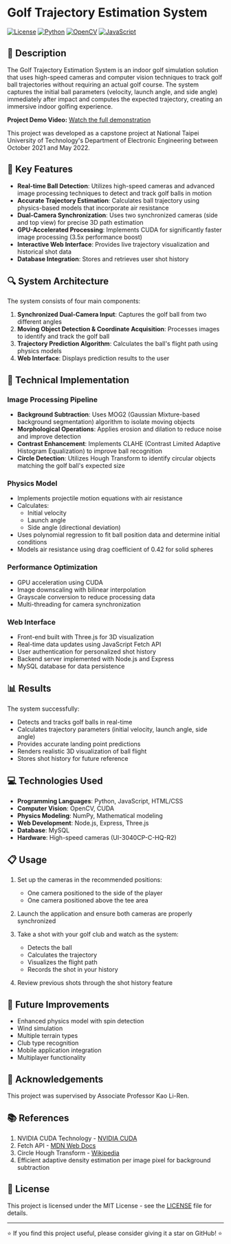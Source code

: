 # Golf Trajectory Estimation System

[![License](https://img.shields.io/badge/license-MIT-blue.svg)](LICENSE)
[![Python](https://img.shields.io/badge/python-3.6+-blue.svg)](https://www.python.org/)
[![OpenCV](https://img.shields.io/badge/OpenCV-4.5+-green.svg)](https://opencv.org/)
[![JavaScript](https://img.shields.io/badge/JavaScript-ES6-yellow.svg)](https://www.javascript.com/)

## 📝 Description

The Golf Trajectory Estimation System is an indoor golf simulation solution that uses high-speed cameras and computer vision techniques to track golf ball trajectories without requiring an actual golf course. The system captures the initial ball parameters (velocity, launch angle, and side angle) immediately after impact and computes the expected trajectory, creating an immersive indoor golfing experience.

**Project Demo Video:** [Watch the full demonstration](https://www.youtube.com/watch?v=5HfurnFYy0I)

This project was developed as a capstone project at National Taipei University of Technology's Department of Electronic Engineering between October 2021 and May 2022.

## 🌟 Key Features

- **Real-time Ball Detection**: Utilizes high-speed cameras and advanced image processing techniques to detect and track golf balls in motion
- **Accurate Trajectory Estimation**: Calculates ball trajectory using physics-based models that incorporate air resistance
- **Dual-Camera Synchronization**: Uses two synchronized cameras (side and top view) for precise 3D path estimation
- **GPU-Accelerated Processing**: Implements CUDA for significantly faster image processing (3.5x performance boost)
- **Interactive Web Interface**: Provides live trajectory visualization and historical shot data
- **Database Integration**: Stores and retrieves user shot history

## 🔍 System Architecture

The system consists of four main components:

1. **Synchronized Dual-Camera Input**: Captures the golf ball from two different angles
2. **Moving Object Detection & Coordinate Acquisition**: Processes images to identify and track the golf ball
3. **Trajectory Prediction Algorithm**: Calculates the ball's flight path using physics models
4. **Web Interface**: Displays prediction results to the user

## 🧪 Technical Implementation

### Image Processing Pipeline

- **Background Subtraction**: Uses MOG2 (Gaussian Mixture-based background segmentation) algorithm to isolate moving objects
- **Morphological Operations**: Applies erosion and dilation to reduce noise and improve detection
- **Contrast Enhancement**: Implements CLAHE (Contrast Limited Adaptive Histogram Equalization) to improve ball recognition
- **Circle Detection**: Utilizes Hough Transform to identify circular objects matching the golf ball's expected size

### Physics Model

- Implements projectile motion equations with air resistance
- Calculates:
  - Initial velocity
  - Launch angle
  - Side angle (directional deviation)
- Uses polynomial regression to fit ball position data and determine initial conditions
- Models air resistance using drag coefficient of 0.42 for solid spheres

### Performance Optimization

- GPU acceleration using CUDA
- Image downscaling with bilinear interpolation
- Grayscale conversion to reduce processing data
- Multi-threading for camera synchronization

### Web Interface

- Front-end built with Three.js for 3D visualization
- Real-time data updates using JavaScript Fetch API
- User authentication for personalized shot history
- Backend server implemented with Node.js and Express
- MySQL database for data persistence

## 📊 Results

The system successfully:
- Detects and tracks golf balls in real-time
- Calculates trajectory parameters (initial velocity, launch angle, side angle)
- Provides accurate landing point predictions
- Renders realistic 3D visualization of ball flight
- Stores shot history for future reference

## 💻 Technologies Used

- **Programming Languages**: Python, JavaScript, HTML/CSS
- **Computer Vision**: OpenCV, CUDA
- **Physics Modeling**: NumPy, Mathematical modeling
- **Web Development**: Node.js, Express, Three.js
- **Database**: MySQL
- **Hardware**: High-speed cameras (UI-3040CP-C-HQ-R2)

## 📋 Usage

1. Set up the cameras in the recommended positions:
   - One camera positioned to the side of the player
   - One camera positioned above the tee area

2. Launch the application and ensure both cameras are properly synchronized

3. Take a shot with your golf club and watch as the system:
   - Detects the ball
   - Calculates the trajectory
   - Visualizes the flight path
   - Records the shot in your history

4. Review previous shots through the shot history feature

## 🚀 Future Improvements

- Enhanced physics model with spin detection
- Wind simulation
- Multiple terrain types
- Club type recognition
- Mobile application integration
- Multiplayer functionality


## 🙏 Acknowledgements

This project was supervised by Associate Professor Kao Li-Ren.

## 📚 References

1. NVIDIA CUDA Technology - [NVIDIA CUDA](https://www.computerdiy.com.tw/nvidia-cuda/)
2. Fetch API - [MDN Web Docs](https://developer.mozilla.org/zh-TW/docs/Web/API/Fetch_API/Using_Fetch)
3. Circle Hough Transform - [Wikipedia](https://en.wikipedia.org/wiki/Circle_Hough_Transform)
4. Efficient adaptive density estimation per image pixel for background subtraction

## 📄 License

This project is licensed under the MIT License - see the [LICENSE](LICENSE) file for details.

---

⭐ If you find this project useful, please consider giving it a star on GitHub! ⭐
